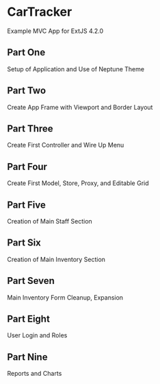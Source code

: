 CarTracker
==========

Example MVC App for ExtJS 4.2.0

Part One
--------
Setup of Application and Use of Neptune Theme

Part Two
--------
Create App Frame with Viewport and Border Layout

Part Three
----------
Create First Controller and Wire Up Menu

Part Four
---------
Create First Model, Store, Proxy, and Editable Grid

Part Five
---------
Creation of Main Staff Section

Part Six
---------
Creation of Main Inventory Section

Part Seven
----------
Main Inventory Form Cleanup, Expansion

Part Eight
----------
User Login and Roles

Part Nine
---------
Reports and Charts